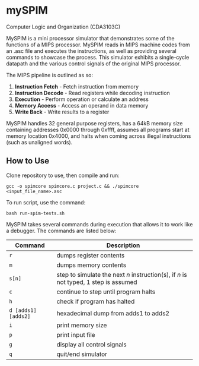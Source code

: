 # mySPIM
  Computer Logic and Organization (CDA3103C)

MySPIM is a mini processor simulator that demonstrates some of the functions of a MIPS processor. MySPIM reads in MIPS machine
codes from an .asc file and executes the instructions, as well as providing several commands to showcase the process. This simulator 
exhibits a single-cycle datapath and the various control signals of the original MIPS processor.

The MIPS pipeline is outlined as so:
  1. **Instruction Fetch** - Fetch instruction from memory
  2. **Instruction Decode** - Read registers while decoding instruction
  3. **Execution** - Perform operation or calculate an address
  4. **Memory Access** - Access an operand in data memory
  5. **Write Back** - Write results to a register
  
MySPIM handles 32 general purpose registers, has a 64kB memory size containing addresses 0x0000 through 0xffff, assumes all programs
start at memory location 0x4000, and halts when coming across illegal instructions (such as unaligned words).

## How to Use
Clone repository to use, then compile and run:

```
gcc -o spimcore spimcore.c project.c && ./spimcore <input_file_name>.asc 
```

To run script, use the command:

```
bash run-spim-tests.sh
```

MySPIM takes several commands during execution that allows it to work like a debugger. The commands are listed below:

| Command | Description |
| --- | --- |
| `r`    | dumps register contents |
| `m`    | dumps memory contents |
| `s[n]` | step to simulate the next *n* instruction(s), if *n* is not typed, 1 step is assumed |
| `c`    | continue to step until program halts |
| `h`    | check if program has halted |
| `d [adds1] [adds2]` | hexadecimal dump from adds1 to adds2 |
| `i` | print memory size |
| `p` | print input file |
| `g` | display all control signals |
| `q` | quit/end simulator |
